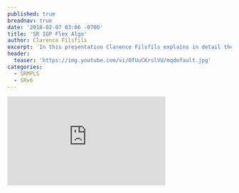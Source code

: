 ```yaml
---
published: true
breadnav: true
date: '2018-02-07 03:06 -0700'
title: 'SR IGP Flex Algo'
author: Clarence Filsfils	
excerpt: 'In this presentation Clarence Filsfils explains in detail the SR IGP Flexible Algorithm and how it complements SR TE.'
header:
  teaser: 'https://img.youtube.com/vi/OfUuCKrslVU/mqdefault.jpg'
categories:
  - SRMPLS
  - SRv6
---    
```

       
<iframe width="355" height="200" src="https://www.youtube.com/embed/OfUuCKrslVU" frameborder="0" allowfullscreen></iframe>
